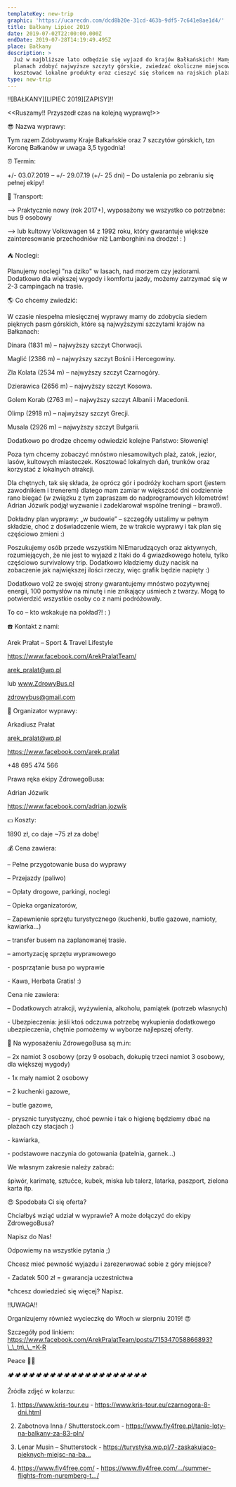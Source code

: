 ```yaml
---
templateKey: new-trip
graphic: 'https://ucarecdn.com/dcd8b20e-31cd-463b-9df5-7c641e8ae1d4/'
title: Bałkany Lipiec 2019
date: 2019-07-02T22:00:00.000Z
endDate: 2019-07-28T14:19:49.495Z
place: Bałkany
description: >
  Już w najbliższe lato odbędzie się wyjazd do krajów Bałkańskich! Mamy w
  planach zdobyć najwyższe szczyty górskie, zwiedzać okoliczne miejscowości,
  kosztować lokalne produkty oraz cieszyć się słońcem na rajskich plażach! 
type: new-trip
---
```

‼️\[BAŁKANY]\[LIPIEC 2019]\[ZAPISY]‼️

<<Ruszamy!! Przyszedł czas na kolejną wyprawę!>>



😎 Nazwa wyprawy:



Tym razem Zdobywamy Kraje Bałkańskie oraz 7 szczytów górskich, tzn Koronę Bałkanów w uwaga 3,5 tygodnia!



⏰ Termin:



+/- 03.07.2019 – +/- 29.07.19 (+/- 25 dni) – Do ustalenia po zebraniu się pełnej ekipy!



🚋 Transport:



\--> Praktycznie nowy (rok 2017+), wyposażony we wszystko co potrzebne: bus 9 osobowy 

\--> lub kultowy Volkswagen t4 z 1992 roku, który gwarantuje większe zainteresowanie przechodniów niż Lamborghini na drodze! : )



⛺ Noclegi:



Planujemy noclegi "na dziko" w lasach, nad morzem czy jeziorami. Dodatkowo dla większej wygody i komfortu jazdy, możemy zatrzymać się w 2-3 campingach na trasie.



️🌎 Co chcemy zwiedzić:



W czasie niespełna miesięcznej wyprawy mamy do zdobycia siedem pięknych pasm górskich, które są najwyższymi szczytami krajów na Bałkanach:



Dinara (1831 m) – najwyższy szczyt Chorwacji.

Maglić (2386 m) – najwyższy szczyt Bośni i Hercegowiny.

Zla Kolata (2534 m) – najwyższy szczyt Czarnogóry.

Dzierawica (2656 m) – najwyższy szczyt Kosowa.

Golem Korab (2763 m) – najwyższy szczyt Albanii i Macedonii.

Olimp (2918 m) – najwyższy szczyt Grecji.

Musala (2926 m) – najwyższy szczyt Bułgarii.



Dodatkowo po drodze chcemy odwiedzić kolejne Państwo: Słowenię!



Poza tym chcemy zobaczyć mnóstwo niesamowitych plaż, zatok, jezior, lasów, kultowych miasteczek. Kosztować lokalnych dań, trunków oraz korzystać z lokalnych atrakcji.



Dla chętnych, tak się składa, że oprócz gór i podróży kocham sport (jestem zawodnikiem i trenerem) dlatego mam zamiar w większość dni codziennie rano biegać (w związku z tym zapraszam do nadprogramowych kilometrów! Adrian Józwik podjął wyzwanie i zadeklarował wspólne treningi – brawo!).



Dokładny plan wyprawy: „w budowie” – szczegóły ustalimy w pełnym składzie, choć z doświadczenie wiem, że w trakcie wyprawy i tak plan się częściowo zmieni :)



Poszukujemy osób przede wszystkim NIEmarudzących oraz aktywnych, rozumiejących, że nie jest to wyjazd z Itaki do 4 gwiazdkowego hotelu, tylko częściowo survivalowy trip. Dodatkowo kładziemy duży nacisk na zobaczenie jak największej ilości rzeczy, więc grafik będzie napięty :) 

Dodatkowo vol2 ze swojej strony gwarantujemy mnóstwo pozytywnej energii, 100 pomysłów na minutę i nie znikający uśmiech z twarzy. Mogą to potwierdzić wszystkie osoby co z nami podróżowały. 

To co – kto wskakuje na pokład?! : )



☎️ Kontakt z nami:



Arek Prałat – Sport & Travel Lifestyle



https://www.facebook.com/ArekPralatTeam/  

arek_pralat@wp.pl 



lub www.ZdrowyBus.pl  

zdrowybus@gmail.com 



🤠 Organizator wyprawy:



Arkadiusz Prałat

arek_pralat@wp.pl  

https://www.facebook.com/arek.pralat  

+48 695 474 566



Prawa ręka ekipy ZdrowegoBusa:



Adrian Józwik 

https://www.facebook.com/adrian.jozwik 



💵 Koszty:



1890 zł, co daje ~75 zł za dobę!



💰 Cena zawiera:



– Pełne przygotowanie busa do wyprawy

– Przejazdy (paliwo)

– Opłaty drogowe, parkingi, noclegi

– Opieka organizatorów,

– Zapewnienie sprzętu turystycznego (kuchenki, butle gazowe, namioty, kawiarka...)

– transfer busem na zaplanowanej trasie.

– amortyzację sprzętu wyprawowego

\- posprzątanie busa po wyprawie

\- Kawa, Herbata Gratis! :)



Cena nie zawiera:

– Dodatkowych atrakcji, wyżywienia, alkoholu, pamiątek (potrzeb własnych)

\- Ubezpieczenia: jeśli ktoś odczuwa potrzebę wykupienia dodatkowego ubezpieczenia, chętnie pomożemy w wyborze najlepszej oferty.



💼 Na wyposażeniu ZdrowegoBusa są m.in:

– 2x namiot 3 osobowy (przy 9 osobach, dokupię trzeci namiot 3 osobowy, dla większej wygody)

\- 1x mały namiot 2 osobowy

– 2 kuchenki gazowe,

– butle gazowe,

\- prysznic turystyczny, choć pewnie i tak o higienę będziemy dbać na plażach czy stacjach :) 

\- kawiarka, 

\- podstawowe naczynia do gotowania (patelnia, garnek...)



We własnym zakresie należy zabrać: 

śpiwór, karimatę, sztućce, kubek, miska lub talerz, latarka, paszport, zielona karta itp.



😍 Spodobała Ci się oferta? 

Chciałbyś wziąć udział w wyprawie? A może dołączyć do ekipy ZdrowegoBusa?

Napisz do Nas! 

Odpowiemy na wszystkie pytania ;)



Chcesz mieć pewność wyjazdu i zarezerwować sobie z góry miejsce?



\- Zadatek 500 zł = gwarancja uczestnictwa

\*chcesz dowiedzieć się więcej? Napisz.



‼️UWAGA‼️

Organizujemy również wycieczkę do Włoch w sierpniu 2019! 😍 

Szczegóły pod linkiem: https://www.facebook.com/ArekPralatTeam/posts/715347058866893?\_\_tn\_\_=K-R



Peace ✌🏾

🏕️🏕️🏕️🏕️🏕️🏕️🏕️🏕️🏕️🏕️🏕️🏕️🏕️🏕️🏕️🏕️🏕️🏕️🏕️🏕️

Źródła zdjęć w kolarzu:

1) https://www.kris-tour.eu - https://www.kris-tour.eu/czarnogora-8-dni.html 

2) Zabotnova Inna / Shutterstock.com - https://www.fly4free.pl/tanie-loty-na-balkany-za-83-pln/ 

3) Lenar Musin – Shutterstock - https://turystyka.wp.pl/7-zaskakujaco-pieknych-miejsc-na-ba… 

4) https://www.fly4free.com/ - https://www.fly4free.com/…/summer-flights-from-nuremberg-t…/
